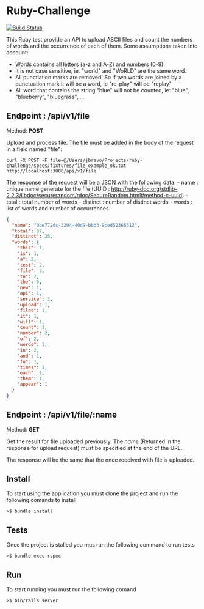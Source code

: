 Ruby-Challenge
==============

[![Build Status](https://travis-ci.org/javibravo/ruby-challenge.svg?branch=master)](https://travis-ci.org/javibravo/ruby-challenge)

This Ruby test provide an API to upload ASCII files and count the numbers of words and the occurrence of each of them.
Some assumptions taken into account:

   - Words contains all letters (a-z and A-Z) and numbers (0-9).
   - It is not case sensitive, ie. "world" and "WoRLD" are the same word.
   - All punctiation marks are removed. So if two words are joined by a punctuation mark it will be a word, ie "re-play" will be "replay"
   - All word that contains the string "blue" will not be counted, ie: "blue", "blueberry", "bluegrass", ...

Endpoint : /api/v1/file
-----------------------
Method: **POST**

Upload and process file. The file must be added in the body of the request in a field named "file":

```
curl -X POST -F file=@/Users/jbravo/Projects/ruby-challenge/specs/fixtures/file_example_ok.txt http://localhost:3000/api/v1/file
```

The response of the request will be a JSON with the following data:
    - name : unique name generate for the file (UUID : http://ruby-doc.org/stdlib-2.2.3/libdoc/securerandom/rdoc/SecureRandom.html#method-c-uuid)
    - total : total number of words
    - distinct : number of distinct words
    - words : list of words and number of occurrences

```json
{
  "name": "0be772dc-3204-40d9-bbb3-9ced52366512",
  "total": 37,
  "distinct": 25,
  "words": {
    "this": 1,
    "is": 1,
    "a": 2,
    "test": 2,
    "file": 3,
    "to": 2,
    "the": 5,
    "new": 1,
    "api": 1,
    "service": 1,
    "upload": 1,
    "files": 1,
    "it": 1,
    "will": 1,
    "count": 1,
    "number": 2,
    "of": 2,
    "words": 1,
    "in": 2,
    "and": 1,
    "fo": 1,
    "times": 1,
    "each": 1,
    "them": 1,
    "appear": 1
  }
}
```

Endpoint : /api/v1/file/:name
-----------------------
Method: **GET**

Get the result for file uploaded previously. The *name* (Returned in the response for upload request) must be specified
at the end of the URL.

The response will be the same that the once received with file is uploaded.


Install
-------

To start using the application you must clone the project and run the following comands to install

```
>$ bundle install
```

Tests
-----

Once the project is stalled you mus run the following command to run tests

```
>$ bundle exec rspec
```

Run
---

To start running you must run the following comand

```
>$ bin/rails server
```